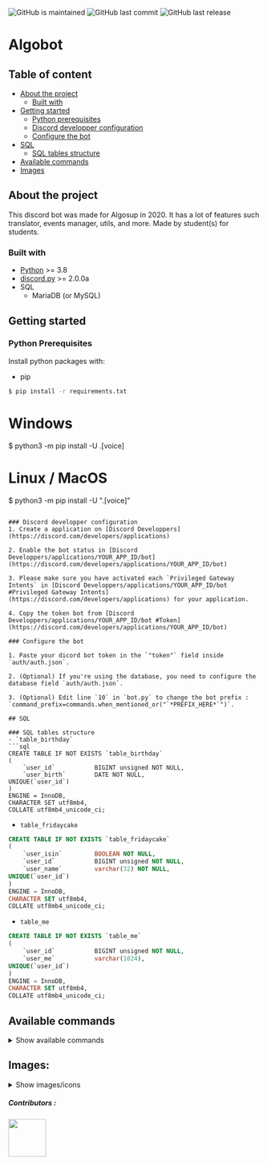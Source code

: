 ![GitHub is maintained](https://img.shields.io/maintenance/yes/2022?color=success)
![GitHub last commit](https://img.shields.io/github/last-commit/PaulMarisOUMary/Algosup-Discord?color=informational)
![GitHub last release](https://img.shields.io/github/v/release/PaulMarisOUMary/Algosup-Discord?color=blueviolet)
  
# Algobot

## Table of content

- [About the project](#about-the-project)
	- [Built with](#built-with)
- [Getting started](#getting-started)
	- [Python prerequisites](#python-prerequisites)
	- [Discord developper configuration](#discord-developper-configuration)
	- [Configure the bot](#configure-the-bot)
- [SQL](#sql)
	- [SQL tables structure](#sql-tables-structure)
- [Available commands](#available-commands)
- [Images](#images)
## About the project

This discord bot was made for Algosup in 2020. It has a lot of features such translator, events manager, utils, and more. Made by student(s) for students.

### Built with

- [Python](https://python.org/) >= 3.8
- [discord.py](https://discordpy.readthedocs.io) >= 2.0.0a
- SQL
	- MariaDB (or MySQL)

## Getting started

### Python Prerequisites

Install python packages with:
- pip
```bash
$ pip install -r requirements.txt
```

# Windows
$ python3 -m pip install -U .[voice]
# Linux / MacOS
$ python3 -m pip install -U ".[voice]"
```

### Discord developper configuration
1. Create a application on [Discord Developpers](https://discord.com/developers/applications)

2. Enable the bot status in [Discord Developpers/applications/YOUR_APP_ID/bot](https://discord.com/developers/applications/YOUR_APP_ID/bot)

3. Please make sure you have activated each `Privileged Gateway Intents` in [Discord Developpers/applications/YOUR_APP_ID/bot #Privileged Gateway Intents](https://discord.com/developers/applications) for your application.

4. Copy the token bot from [Discord Developpers/applications/YOUR_APP_ID/bot #Token](https://discord.com/developers/applications/YOUR_APP_ID/bot)

### Configure the bot

1. Paste your dicord bot token in the `"token"` field inside `auth/auth.json`.

2. (Optional) If you're using the database, you need to configure the database field `auth/auth.json`.

3. (Optional) Edit line `10` in `bot.py` to change the bot prefix : `command_prefix=commands.when_mentioned_or("`*PREFIX_HERE*`")`.

## SQL

### SQL tables structure
- `table_birthday`
```sql
CREATE TABLE IF NOT EXISTS `table_birthday`
(
    `user_id`           BIGINT unsigned NOT NULL,
    `user_birth`        DATE NOT NULL,
UNIQUE(`user_id`)
)
ENGINE = InnoDB,
CHARACTER SET utf8mb4,
COLLATE utf8mb4_unicode_ci;
```

- `table_fridaycake`
```sql
CREATE TABLE IF NOT EXISTS `table_fridaycake`
(
    `user_isin`         BOOLEAN NOT NULL,
    `user_id`           BIGINT unsigned NOT NULL,
    `user_name`         varchar(32) NOT NULL,
UNIQUE(`user_id`)
)
ENGINE = InnoDB,
CHARACTER SET utf8mb4,
COLLATE utf8mb4_unicode_ci;
```

- `table_me`
```sql
CREATE TABLE IF NOT EXISTS `table_me`
(
    `user_id`           BIGINT unsigned NOT NULL,
    `user_me`           varchar(1024),
UNIQUE(`user_id`)
)
ENGINE = InnoDB,
CHARACTER SET utf8mb4,
COLLATE utf8mb4_unicode_ci;
```

## Available commands

<details>

<summary>Show available commands</summary>

([smth,smthelse] are aliases)

  

- ADMIN:

```c#

?deletechannel {name}

["delc"]

  

?killloop {cog}

["kill"]

  

?reload {cog}

["rel"]

  

?reloadall

["rell", "relall"]

  

?reloadviews

["rmod", "rview", "rviews"]

```

  

- BASIC:

```c#

?help

["h", "?", "commands"]

  

?ping

[]

```



- BIRTHDAY:

```c#

?birthday

["bd", "setbirthday", "setbirth", "birth"]

  

?showbirthday

['showbirth', 'sbd']

```

  

- FRIDAYCAKE:

```c#

?fridaycake

["fc"]

  

?all

["a", "fa"]

  

?next

["n", "nc"]

  

?when

["w", "fw"]

```



- ME:

```c#

?description

["me"]

  

?showdescription

["sme", "showme"]

```

  

- PRIVATETEXTUAL:

```c#

?createprivate

["create", "+"]

  

?deleteprivate

["delete", "-"]

  

?renameprivate

["rename", "_"]

  

?addprivate

["add", ">"]

```

  

- SPOTIFY:

```c#

?spotify {user}

["sp", "sy", "spy", "spot"]

```

  

- USEFULL:

```c#

?emojilist

["ce", "el"]

?profilepicture

["pp"]

?strawpoll

["stp", "straw", "sondage"]

```

</details>

  

## Images:

<details>

<summary>Show images/icons</summary>

  

## Algosup (students)

![](https://github.com/WarriorMachine/Algosup-Discord/blob/main/images/algosup_base.png?raw=true)

  

## ALPHA

![](https://github.com/WarriorMachine/Algosup-Discord/blob/main/images/algosup_alpha.png?raw=true)

- Promotion Alpha 2020-2021 : `Aurélien`  `Brendon`  `Clément`  `Clémentine`  `Eloi` ~~`Eric`~~ `Florent`  `Ivan` ~~`Jules`~~ `Karine`  `Laura-Lee`  `Laurent`  `Louis`  `Martin`  `Max`  `Paul` ~~`Robin`~~ `Romain`  `Salahedine` ~~`Steevy`~~ `Théo`

## BETA

![](https://github.com/WarriorMachine/Algosup-Discord/blob/main/images/algosup_beta.png?raw=true)

- Promotion Beta 2021-2022 : `Alexandre`  `Antonin`  `Arthur`  `David`  `Elise`  `Gaël`  `Guillaume`  `Léo`  `Mathieu`  `Maxime`  `Nicolas`  `Paul`  `Pierre`  `Quentin`  `Robin`  `Théo`  `Thomas`

## GAMMA

![](https://github.com/WarriorMachine/Algosup-Discord/blob/main/images/algosup_gamma.png?raw=true)

- Promotion Gamma 2022-2023 :

## DELTA

![](https://github.com/WarriorMachine/Algosup-Discord/blob/main/images/algosup_delta.png?raw=true)

- Promotion Delta 2023-2024 :

## EPSILON

![](https://github.com/WarriorMachine/Algosup-Discord/blob/main/images/algosup_epsilon.png?raw=true)

- Promotion Epsilon 2024-2025 :

## ZETA

![](https://github.com/WarriorMachine/Algosup-Discord/blob/main/images/algosup_zeta.png?raw=true)

- Promotion Zeta 2025-2026 :

## ETA

![](https://github.com/WarriorMachine/Algosup-Discord/blob/main/images/algosup_eta.png?raw=true)

- Promotion Eta 2026-2027 :

## THETA

![](https://github.com/WarriorMachine/Algosup-Discord/blob/main/images/algosup_theta.png?raw=true)

- Promotion Theta 2027-2028 :

## IOTA

![](https://github.com/WarriorMachine/Algosup-Discord/blob/main/images/algosup_Iota.png?raw=true)

- Promotion Iota 2028-2029 :

## KAPPA

![](https://github.com/WarriorMachine/Algosup-Discord/blob/main/images/algosup_kappa.png?raw=true)

- Promotion Kappa 2029-2030 :

## LAMBDA

![](https://github.com/WarriorMachine/Algosup-Discord/blob/main/images/algosup_lambda.png?raw=true)

- Promotion Lambda 2030-2031 :

## MU

![](https://github.com/WarriorMachine/Algosup-Discord/blob/main/images/algosup_mu.png?raw=true)

- Promotion Mu 2031-2032 :

## NU

![](https://github.com/WarriorMachine/Algosup-Discord/blob/main/images/algosup_nu.png?raw=true)

- Promotion Nu 2032-2033 :

## XI

![](https://github.com/WarriorMachine/Algosup-Discord/blob/main/images/algosup_xi.png?raw=true)

- Promotion Xi 2033-2034 :

## OMICRON

![](https://github.com/WarriorMachine/Algosup-Discord/blob/main/images/algosup_omicron.png?raw=true)

- Promotion Omicron 2034-2035 :

## PI

![](https://github.com/WarriorMachine/Algosup-Discord/blob/main/images/algosup_pi.png?raw=true)

- Promotion Pi 2035-2036 :

## RHO

![](https://github.com/WarriorMachine/Algosup-Discord/blob/main/images/algosup_rho.png?raw=true)

- Promotion Rho 2036-2037 :

## SIGMA

![](https://github.com/WarriorMachine/Algosup-Discord/blob/main/images/algosup_sigma.png?raw=true)

- Promotion Sigma 2037-2038 :

## TAU

![](https://github.com/WarriorMachine/Algosup-Discord/blob/main/images/algosup_tau.png?raw=true)

- Promotion Tau 2038-2039 :

## UPSILON

![](https://github.com/WarriorMachine/Algosup-Discord/blob/main/images/algosup_upsilon.png?raw=true)

- Promotion Upsilon 2039-2040 :

## PHI

![](https://github.com/WarriorMachine/Algosup-Discord/blob/main/images/algosup_phi.png?raw=true)

- Promotion Phi 2040-2041 :

## CHI

![](https://github.com/WarriorMachine/Algosup-Discord/blob/main/images/algosup_chi.png?raw=true)

- Promotion Chi 2041-2042 :

## PSI

![](https://github.com/WarriorMachine/Algosup-Discord/blob/main/images/algosup_psi.png?raw=true)

- Promotion Psi 2042-2043 :

## OMEGA

![](https://github.com/WarriorMachine/Algosup-Discord/blob/main/images/algosup_omega.png?raw=true)

- Promotion Omega 2043-2044 :

## Algosup (sample)

![](https://github.com/WarriorMachine/Algosup-Discord/blob/main/images/algosup.png?raw=true)

## Discord bot logo (sample)

![](https://github.com/PaulMarisOUMary/Algosup-Discord/blob/main/images/bot_logo.png?raw=true)

</details>

  

<h5>Contributors :</h5>

<a  href="https://github.com/PaulMarisOUMary/Algosup-Discord/graphs/contributors">

<img  width="75px"  src="https://contrib.rocks/image?repo=PaulMarisOUMary/Algosup-Discord" />

</a>
